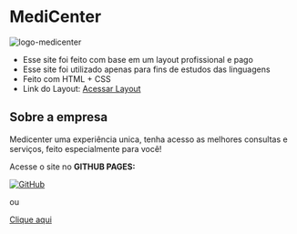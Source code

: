 # MediCenter 
![logo-medicenter](https://user-images.githubusercontent.com/63440926/169813733-81c83798-b752-4733-8e0d-43634e670b2e.png)

* Esse site foi feito com base em um layout profissional e pago
* Esse site foi utilizado apenas para fins de estudos das linguagens
* Feito com HTML + CSS
* Link do Layout: [Acessar Layout](https://themeforest.net/item/medicenter-responsive-medical-wordpress-theme/4718613)

## Sobre a empresa

Medicenter uma experiência unica, tenha acesso as melhores consultas e serviços, feito especialmente para você!


Acesse o site no **GITHUB PAGES:**

[![GitHub](https://img.shields.io/badge/GitHub-100000?style=for-the-badge&logo=github&logoColor=white)](https://henriquefurtado-dev.github.io/MediCenter/)

ou 

[Clique aqui](https://henriquefurtado-dev.github.io/MediCenter/)

